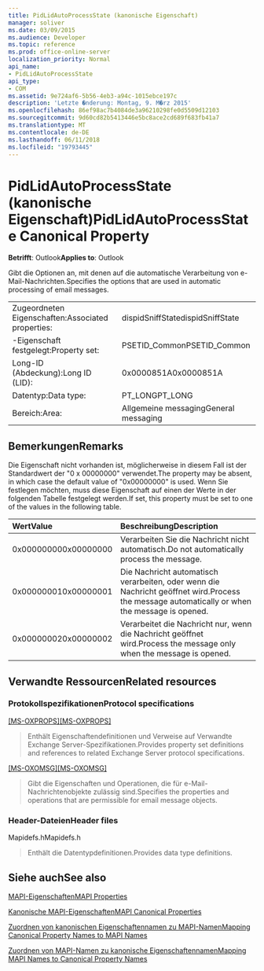 ```yaml
---
title: PidLidAutoProcessState (kanonische Eigenschaft)
manager: soliver
ms.date: 03/09/2015
ms.audience: Developer
ms.topic: reference
ms.prod: office-online-server
localization_priority: Normal
api_name:
- PidLidAutoProcessState
api_type:
- COM
ms.assetid: 9e724af6-5b56-4eb3-a94c-1015ebce197c
description: 'Letzte �nderung: Montag, 9. M�rz 2015'
ms.openlocfilehash: 86ef98ac7b4084de3a96210298fe0d5509d12103
ms.sourcegitcommit: 9d60cd82b5413446e5bc8ace2cd689f683fb41a7
ms.translationtype: MT
ms.contentlocale: de-DE
ms.lasthandoff: 06/11/2018
ms.locfileid: "19793445"
---
```

# <a name="pidlidautoprocessstate-canonical-property"></a><span data-ttu-id="af887-103">PidLidAutoProcessState (kanonische Eigenschaft)</span><span class="sxs-lookup"><span data-stu-id="af887-103">PidLidAutoProcessState Canonical Property</span></span>

  
  
<span data-ttu-id="af887-104">**Betrifft**: Outlook</span><span class="sxs-lookup"><span data-stu-id="af887-104">**Applies to**: Outlook</span></span> 
  
<span data-ttu-id="af887-105">Gibt die Optionen an, mit denen auf die automatische Verarbeitung von e-Mail-Nachrichten.</span><span class="sxs-lookup"><span data-stu-id="af887-105">Specifies the options that are used in automatic processing of email messages.</span></span>
  
|||
|:-----|:-----|
|<span data-ttu-id="af887-106">Zugeordneten Eigenschaften:</span><span class="sxs-lookup"><span data-stu-id="af887-106">Associated properties:</span></span>  <br/> |<span data-ttu-id="af887-107">dispidSniffState</span><span class="sxs-lookup"><span data-stu-id="af887-107">dispidSniffState</span></span>  <br/> |
|<span data-ttu-id="af887-108">-Eigenschaft festgelegt:</span><span class="sxs-lookup"><span data-stu-id="af887-108">Property set:</span></span>  <br/> |<span data-ttu-id="af887-109">PSETID_Common</span><span class="sxs-lookup"><span data-stu-id="af887-109">PSETID_Common</span></span>  <br/> |
|<span data-ttu-id="af887-110">Long-ID (Abdeckung):</span><span class="sxs-lookup"><span data-stu-id="af887-110">Long ID (LID):</span></span>  <br/> |<span data-ttu-id="af887-111">0x0000851A</span><span class="sxs-lookup"><span data-stu-id="af887-111">0x0000851A</span></span>  <br/> |
|<span data-ttu-id="af887-112">Datentyp:</span><span class="sxs-lookup"><span data-stu-id="af887-112">Data type:</span></span>  <br/> |<span data-ttu-id="af887-113">PT_LONG</span><span class="sxs-lookup"><span data-stu-id="af887-113">PT_LONG</span></span>  <br/> |
|<span data-ttu-id="af887-114">Bereich:</span><span class="sxs-lookup"><span data-stu-id="af887-114">Area:</span></span>  <br/> |<span data-ttu-id="af887-115">Allgemeine messaging</span><span class="sxs-lookup"><span data-stu-id="af887-115">General messaging</span></span>  <br/> |
   
## <a name="remarks"></a><span data-ttu-id="af887-116">Bemerkungen</span><span class="sxs-lookup"><span data-stu-id="af887-116">Remarks</span></span>

<span data-ttu-id="af887-117">Die Eigenschaft nicht vorhanden ist, möglicherweise in diesem Fall ist der Standardwert der "0 x 00000000" verwendet.</span><span class="sxs-lookup"><span data-stu-id="af887-117">The property may be absent, in which case the default value of "0x00000000" is used.</span></span> <span data-ttu-id="af887-118">Wenn Sie festlegen möchten, muss diese Eigenschaft auf einen der Werte in der folgenden Tabelle festgelegt werden.</span><span class="sxs-lookup"><span data-stu-id="af887-118">If set, this property must be set to one of the values in the following table.</span></span>
  
|<span data-ttu-id="af887-119">**Wert**</span><span class="sxs-lookup"><span data-stu-id="af887-119">**Value**</span></span>|<span data-ttu-id="af887-120">**Beschreibung**</span><span class="sxs-lookup"><span data-stu-id="af887-120">**Description**</span></span>|
|:-----|:-----|
|<span data-ttu-id="af887-121">0x00000000</span><span class="sxs-lookup"><span data-stu-id="af887-121">0x00000000</span></span>  <br/> |<span data-ttu-id="af887-122">Verarbeiten Sie die Nachricht nicht automatisch.</span><span class="sxs-lookup"><span data-stu-id="af887-122">Do not automatically process the message.</span></span>  <br/> |
|<span data-ttu-id="af887-123">0x00000001</span><span class="sxs-lookup"><span data-stu-id="af887-123">0x00000001</span></span>  <br/> |<span data-ttu-id="af887-124">Die Nachricht automatisch verarbeiten, oder wenn die Nachricht geöffnet wird.</span><span class="sxs-lookup"><span data-stu-id="af887-124">Process the message automatically or when the message is opened.</span></span>  <br/> |
|<span data-ttu-id="af887-125">0x00000002</span><span class="sxs-lookup"><span data-stu-id="af887-125">0x00000002</span></span>  <br/> |<span data-ttu-id="af887-126">Verarbeitet die Nachricht nur, wenn die Nachricht geöffnet wird.</span><span class="sxs-lookup"><span data-stu-id="af887-126">Process the message only when the message is opened.</span></span>  <br/> |
   
## <a name="related-resources"></a><span data-ttu-id="af887-127">Verwandte Ressourcen</span><span class="sxs-lookup"><span data-stu-id="af887-127">Related resources</span></span>

### <a name="protocol-specifications"></a><span data-ttu-id="af887-128">Protokollspezifikationen</span><span class="sxs-lookup"><span data-stu-id="af887-128">Protocol specifications</span></span>

<span data-ttu-id="af887-129">[[MS-OXPROPS]](http://msdn.microsoft.com/library/f6ab1613-aefe-447d-a49c-18217230b148%28Office.15%29.aspx)</span><span class="sxs-lookup"><span data-stu-id="af887-129">[[MS-OXPROPS]](http://msdn.microsoft.com/library/f6ab1613-aefe-447d-a49c-18217230b148%28Office.15%29.aspx)</span></span>
  
> <span data-ttu-id="af887-130">Enthält Eigenschaftendefinitionen und Verweise auf Verwandte Exchange Server-Spezifikationen.</span><span class="sxs-lookup"><span data-stu-id="af887-130">Provides property set definitions and references to related Exchange Server protocol specifications.</span></span>
    
<span data-ttu-id="af887-131">[[MS-OXOMSG]](http://msdn.microsoft.com/library/daa9120f-f325-4afb-a738-28f91049ab3c%28Office.15%29.aspx)</span><span class="sxs-lookup"><span data-stu-id="af887-131">[[MS-OXOMSG]](http://msdn.microsoft.com/library/daa9120f-f325-4afb-a738-28f91049ab3c%28Office.15%29.aspx)</span></span>
  
> <span data-ttu-id="af887-132">Gibt die Eigenschaften und Operationen, die für e-Mail-Nachrichtenobjekte zulässig sind.</span><span class="sxs-lookup"><span data-stu-id="af887-132">Specifies the properties and operations that are permissible for email message objects.</span></span>
    
### <a name="header-files"></a><span data-ttu-id="af887-133">Header-Dateien</span><span class="sxs-lookup"><span data-stu-id="af887-133">Header files</span></span>

<span data-ttu-id="af887-134">Mapidefs.h</span><span class="sxs-lookup"><span data-stu-id="af887-134">Mapidefs.h</span></span>
  
> <span data-ttu-id="af887-135">Enthält die Datentypdefinitionen.</span><span class="sxs-lookup"><span data-stu-id="af887-135">Provides data type definitions.</span></span>
    
## <a name="see-also"></a><span data-ttu-id="af887-136">Siehe auch</span><span class="sxs-lookup"><span data-stu-id="af887-136">See also</span></span>



[<span data-ttu-id="af887-137">MAPI-Eigenschaften</span><span class="sxs-lookup"><span data-stu-id="af887-137">MAPI Properties</span></span>](mapi-properties.md)
  
[<span data-ttu-id="af887-138">Kanonische MAPI-Eigenschaften</span><span class="sxs-lookup"><span data-stu-id="af887-138">MAPI Canonical Properties</span></span>](mapi-canonical-properties.md)
  
[<span data-ttu-id="af887-139">Zuordnen von kanonischen Eigenschaftennamen zu MAPI-Namen</span><span class="sxs-lookup"><span data-stu-id="af887-139">Mapping Canonical Property Names to MAPI Names</span></span>](mapping-canonical-property-names-to-mapi-names.md)
  
[<span data-ttu-id="af887-140">Zuordnen von MAPI-Namen zu kanonische Eigenschaftennamen</span><span class="sxs-lookup"><span data-stu-id="af887-140">Mapping MAPI Names to Canonical Property Names</span></span>](mapping-mapi-names-to-canonical-property-names.md)

